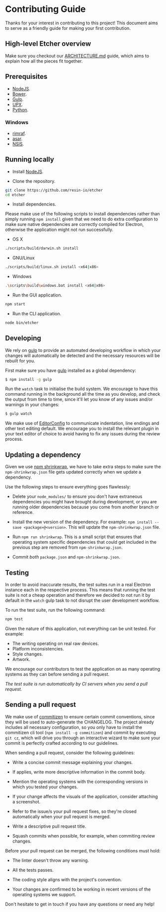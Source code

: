 Contributing Guide
==================

Thanks for your interest in contributing to this project! This document aims to
serve as a friendly guide for making your first contribution.

High-level Etcher overview
--------------------------

Make sure you checkout our [ARCHITECTURE.md][ARCHITECTURE] guide, which aims to
explain how all the pieces fit together.

Prerequisites
-------------

- [NodeJS](https://nodejs.org).
- [Bower](http://bower.io).
- [Gulp](http://gulpjs.com).
- [UPX](http://upx.sourceforge.net).
- [Python](https://www.python.org).

### Windows

- [rimraf](https://github.com/isaacs/rimraf).
- [asar](https://github.com/electron/asar).
- [NSIS](http://nsis.sourceforge.net/Main_Page).

Running locally
---------------

- Install [NodeJS](https://nodejs.org/en/).

- Clone the repository.

```sh
git clone https://github.com/resin-io/etcher
cd etcher
```

- Install dependencies.

Please make use of the following scripts to install dependencies rather than
simply running `npm install` given that we need to do extra configuration to
make sure native dependencies are correctly compiled for Electron, otherwise
the application might not run successfully.

  - OS X

  ```sh
  ./scripts/build/darwin.sh install
  ```

  - GNU/Linux

  ```sh
  ./scripts/build/linux.sh install <x64|x86>
  ```

  - Windows

  ```sh
  .\scripts\build\windows.bat install <x64|x86>
  ```

- Run the GUI application.

```sh
npm start
```

- Run the CLI application.

```sh
node bin/etcher
```

Developing
----------

We rely on [gulp] to provide an automated developing workflow in which your
changes will automatically be detected and the necessary resources will be
rebuilt for you.

First make sure you have [gulp] installed as a global dependency:

```sh
$ npm install -g gulp
```

Run the `watch` task to initialise the build system. We encourage to have this
command running in the background all the time as you develop, and check the
output from time to time, since it'll let you know of any issues and/or
warnings in your changes:

```js
$ gulp watch
```

We make use of [EditorConfig] to communicate indentation, line endings and
other text editing default. We encourage you to install the relevant plugin in
your text editor of choice to avoid having to fix any issues during the review
process.

Updating a dependency
---------------------

Given we use [npm shrinkwrap][shrinkwrap], we have to take extra steps to make
sure the `npm-shrinkwrap.json` file gets updated correctly when we update a
dependency.

Use the following steps to ensure everything goes flawlessly:

- Delete your `node_modules/` to ensure you don't have extraneous dependencies
  you might have brought during development, or you are running older
  dependencies because you come from another branch or reference.

- Install the new version of the dependency. For example: `npm install --save
  <package>@<version>`. This will update the `npm-shrinkwrap.json` file.

- Run `npm run shrinkwrap`. This is a small script that ensures that operating
  system specific dependencies that could get included in the previous step are
  removed from `npm-shrinkwrap.json`.

- Commit *both* `package.json` and `npm-shrinkwrap.json`.

Testing
-------

In order to avoid inaccurate results, the test suites run in a real Electron
instance each in the respective process. This means that running the test suite
is not a cheap operation and therefore we decided to not run it by default in
the `watch` gulp task to not disrupt the user development workflow.

To run the test suite, run the following command:

```sh
npm test
```

Given the nature of this application, not everything can be unit tested. For
example:

- The writing operating on real raw devices.
- Platform inconsistencies.
- Style changes.
- Artwork.

We encourage our contributors to test the application on as many operating
systems as they can before sending a pull request.

*The test suite is run automatically by CI servers when you send a pull
request.*

Sending a pull request
----------------------

We make use of [commitizen] to ensure certain commit conventions, since they
will be used to auto-generate the CHANGELOG. The project already includes all
necessary configuration, so you only have to install the commitizen cli tool
(`npm install -g commitizen`) and commit by executing `git cz`, which will
drive you through an interactive wizard to make sure your commit is perfectly
crafted according to our guidelines.

When sending a pull request, consider the following guidelines:

- Write a concise commit message explaining your changes.

- If applies, write more descriptive information in the commit body.

- Mention the operating systems with the corresponding versions in which you
tested your changes.

- If your change affects the visuals of the application, consider attaching a
screenshot.

- Refer to the issue/s your pull request fixes, so they're closed automatically
when your pull request is merged.

- Write a descriptive pull request title.

- Squash commits when possible, for example, when commiting review changes.

Before your pull request can be merged, the following conditions must hold:

- The linter doesn't throw any warning.

- All the tests passes.

- The coding style aligns with the project's convention.

- Your changes are confirmed to be working in recent versions of the operating
systems we support.

Don't hesitate to get in touch if you have any questions or need any help!

[ARCHITECTURE]: https://github.com/resin-io/etcher/blob/master/docs/ARCHITECTURE.md
[gulp]: http://gulpjs.com
[EditorConfig]: http://editorconfig.org
[commitizen]: https://commitizen.github.io/cz-cli/#making-your-repo-commitizen-friendly
[shrinkwrap]: https://docs.npmjs.com/cli/shrinkwrap
